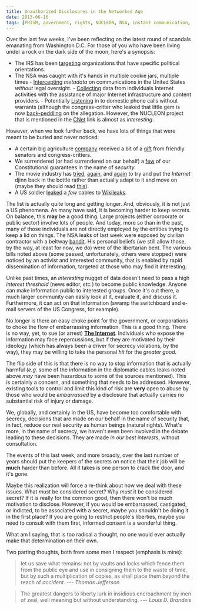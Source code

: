 ```yaml
---
title: Unauthorized Disclosures in the Networked Age
date: 2013-06-16
tags: [PRISM, government, rights, NUCLEON, NSA, instant communication, civic life]
---
```

Over the last few weeks, I've been reflecting on the latest round of
scandals emanating from Washington D.C.  For those of you who have
been living under a rock on the dark side of the moon, here's a
synopsis:

* The IRS has been
  [targeting](http://en.wikipedia.org/wiki/2013_IRS_scandal)
  organizations that have specific political orientations.
* The NSA was caught with it's hands in multiple cookie jars, multiple
  times
  	  - [Intercepting](http://www.guardian.co.uk/world/2013/jun/06/nsa-phone-records-verizon-court-order)
  _metadata_ on communications in the United States _without_ legal
  oversight.
  	  - [Collecting](http://www.guardian.co.uk/world/2013/jun/06/nsa-phone-records-verizon-court-order)
  data from individuals Internet activities with the assistance of
  major Internet infrastructure and content providers.
  	  - Potentially
        [Listening](http://news.cnet.com/8301-13578_3-57589495-38/nsa-spying-flap-extends-to-contents-of-u.s-phone-calls/)
        in to domestic phone calls without warrants (although the
        congress-critter who leaked that little gem is now
        [back-peddling](http://www.zdnet.com/nsa-can-allegedly-listen-to-phone-calls-without-warrants-report-7000016864/)
        on the allegation.  However, the NUCLEON project that is
        mentioned in the
        [CNet](http://news.cnet.com/8301-13578_3-57589495-38/nsa-spying-flap-extends-to-contents-of-u.s-phone-calls/)
        link is almost as _interesting_.

However, when we look further back, we have lots of things that were
meant to be buried and never noticed:

* A certain big agriculture [company](http://www.monsanto.com/)
  received a bit of a
  [gift](http://en.wikipedia.org/wiki/Farmer_Assurance_Provision) from
  friendly senators and congress-critters.
* We surrendered (or had surrendered on our behalf) a
  [few](http://www.forbes.com/sites/erikkain/2011/12/05/the-national-defense-authorization-act-is-the-greatest-threat-to-civil-liberties-americans-face/)
  of our Constitutional guarantees in the name of _security_.
* The movie industry has
  [tried](http://en.wikipedia.org/wiki/PROTECT_IP_Act),
  [again](http://en.wikipedia.org/wiki/Stop_Online_Piracy_Act), and
  [again](http://en.wikipedia.org/wiki/Combating_Online_Infringement_and_Counterfeits_Act)
  to try and put the _Internet_ djinn back in the bottle rather than
  actually adapt to it and move on (maybe they should read
  [this](http://www.amazon.com/Evolve-Die-Seven-Rethink-Business/dp/0470593458)).
* A US soldier
  [leaked](https://en.wikipedia.org/wiki/United_States_diplomatic_cables_leak)
  a _few_ cables to [Wikileaks](http://wikileaks.org).

The list is actually quite long and getting longer.  And, obviously,
it is not just a US phenomena.  As many have said, it is becoming
harder to keep secrets.  On balance, this **may** be a good
thing. Large projects (either corporate or public sector) involve lots
of people.  And today, more so than in the past, many of those
individuals are not directly employed by the entities trying to keep a
lid on things.  The NSA leaks of last week were exposed by civilian
contractor with a beltway [bandit](http://www.boozallen.com).  His
personal beliefs (we still allow those, by the way, at least for now,
we do) were of the libertarian bent.  The various bills noted above
(some passed, unfortunately, others were stopped) were noticed by an
activist and interested community, that is enabled by rapid
dissemination of information, targeted at those who may find it
interesting.

Unlike past times, an _interesting_ nugget of data doesn't need to
pass a high _interest threshold_ (news editor, _etc._) to become
public knowledge.  Anyone can make information public to interested
groups. Once it's out there, a much larger community can easily look
at it, evaluate it, and discuss it.  Furthermore, it can act on that
information (swamp the switchboard and e-mail servers of the US
Congress, for example).

No longer is there an easy choke point for the government, or
corporations to choke the flow of embarrassing information.  This is a
good thing.  There is no way, yet, to sue (or arrest) [__The
Internet__](http://imgs.xkcd.com/comics/duty_calls.png).
Individuals who expose the information may face
repercussions, but if they are motivated by their ideology (which has
always been a driver for secrecy violations, by the way), they may be
willing to take the personal _hit_ for the _greater good_.

The flip side of this is that there is no way to stop information that
is actually harmful (_e.g._ some of the information in the diplomatic
cables leaks noted above _may_ have been hazardous to some of the
sources mentioned).  This is certainly a concern, and something that
needs to be addressed.  However, existing tools to control and limit
this kind of risk are __very__ open to abuse by those who would be
_embarrassed_ by a disclosure that actually carries no substantial
risk of injury or damage.

We, globally, and certainly in the US, have become too comfortable
with secrecy, decisions that are made on our behalf in the name of
security that, in fact, reduce our real security as human beings
(natural rights).  What's more, in the name of secrecy, we haven't
even been involved in the debate leading to these decisions.  They are
made _in our best interests_, without consultation.

The events of this last week, and more broadly, over the last number
of years should put the keepers of the secrets on notice that their
job will be __much__ harder than before.  All it takes is one person
to crack the door, and it's gone.

Maybe this realization will force a re-think about how we deal with
these issues.  What _must_ be considered secret?  Why _must_ it be
considered secret?  If it is really for the common good, then there
won't be much motivation to disclose.  However, if you would be
embarrassed, castigated, or indicted, to be associated with a secret,
maybe you shouldn't be doing it in the first place?  If you are going
to restrict people's liberties, maybe you need to consult with them
first, informed consent is a wonderful thing.

What am I saying, that is too radical a thought, no one would ever
actually make that determination on their own.

Two parting thoughts, both from some men I respect (emphasis is mine):

> let us save what remains: not by vaults and locks  which fence them
        from the public eye and use in consigning them to the waste of
        time, but by such a multiplication of copies, as shall place
        them beyond the reach of _accident_. --- _Thomas Jefferson_

> The greatest dangers to liberty lurk in insidious encroachment by
	men of zeal, well meaning but without understanding. --- _Louis D. Brandeis_
